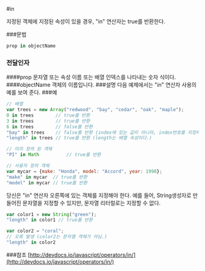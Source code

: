 #in 

지정된 객체에 지정된 속성이 있을 경우, "in" 연산자는 true를 반환한다.

###문법
```javascript
prop in objectName
```
### 전달인자
####prop
  문자열 또는 속성 이름 또는 배열 인덱스를 나타내는 숫자 식이다.
####objectName
  객체의 이름입니다.
###설명
다음 예제에서는 "in" 연산자 사용의 예를 보여 준다.
###예
```javascript
// 배열
var trees = new Array("redwood", "bay", "cedar", "oak", "maple");
0 in trees        // true를 반환
3 in trees        // true를 반환
6 in trees        // false를 반환 
"bay" in trees    // false를 반환 (index에 있는 값이 아니라, index번호를 지정해야 한다.)
"length" in trees // true를 반환 (length는 배열 속성이다.)

// 미리 정의 된 객체
"PI" in Math          // true를 반환

// 사용자 정의 객체
var mycar = {make: "Honda", model: "Accord", year: 1998};
"make" in mycar  // true를 반환
"model" in mycar // true를 반환
```
당신은 "in" 연산자 오른쪽에 있는 객체를 지정해야 한다. 예를 들어, String생성자로 만들어진 문자열을 지정할 수 있지만, 문자열 리터럴로는 지정할 수 없다.
```javascript
var color1 = new String("green");
"length" in color1 // true를 반환

var color2 = "coral";
// 오류 발생 (color2는 문자열 객체가 아님.)
"length" in color2
```
###참조
[http://devdocs.io/javascript/operators/in/](http://devdocs.io/javascript/operators/in/)
